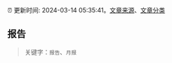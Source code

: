 :alarm_clock: 更新时间: 2024-03-14 05:35:41。[文章来源](/README.md)、[文章分类](/TAGS.md)

## 报告


> 关键字：`报告`、`月报`



